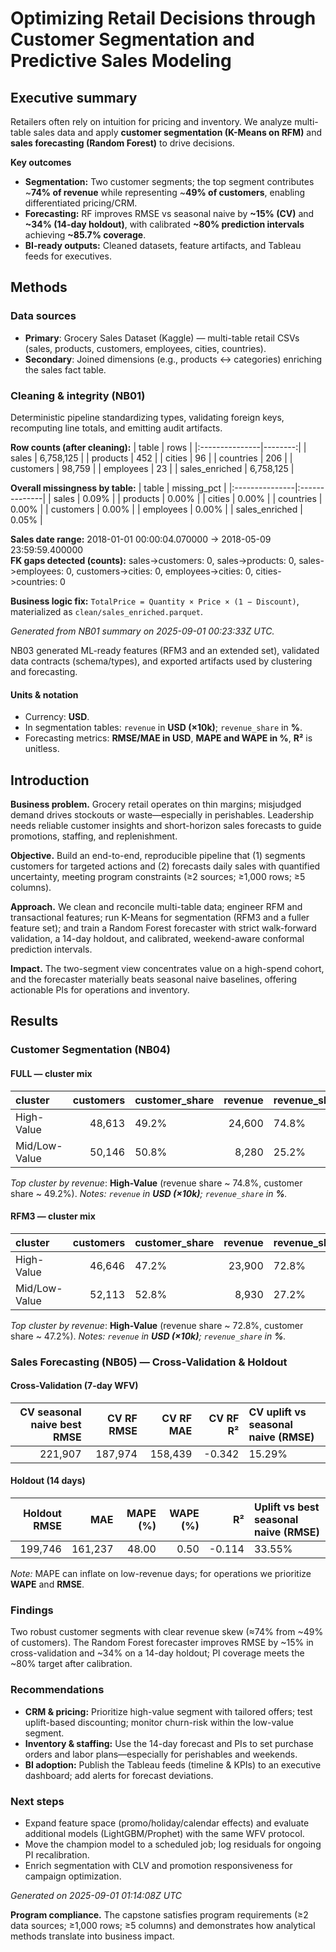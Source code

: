 # Optimizing Retail Decisions through Customer Segmentation and Predictive Sales Modeling

## Executive summary
Retailers often rely on intuition for pricing and inventory. We analyze multi-table sales data and apply **customer segmentation (K-Means on RFM)** and **sales forecasting (Random Forest)** to drive decisions.

**Key outcomes**
- **Segmentation:** Two customer segments; the top segment contributes ~**74% of revenue** while representing ~**49% of customers**, enabling differentiated pricing/CRM.
- **Forecasting:** RF improves RMSE vs seasonal naive by **~15% (CV)** and **~34% (14-day holdout)**, with calibrated **~80% prediction intervals** achieving **~85.7% coverage**.
- **BI-ready outputs:** Cleaned datasets, feature artifacts, and Tableau feeds for executives.

## Methods

### Data sources
- **Primary**: Grocery Sales Dataset (Kaggle) — multi-table retail CSVs (sales, products, customers, employees, cities, countries).
- **Secondary**: Joined dimensions (e.g., products ↔ categories) enriching the sales fact table.

### Cleaning & integrity (NB01)
Deterministic pipeline standardizing types, validating foreign keys, recomputing line totals, and emitting audit artifacts.

**Row counts (after cleaning):**
| table          |    rows |
|:---------------|--------:|
| sales          | 6,758,125 |
| products       |     452 |
| cities         |      96 |
| countries      |     206 |
| customers      |   98,759 |
| employees      |      23 |
| sales_enriched | 6,758,125 |

**Overall missingness by table:**
| table          | missing_pct   |
|:---------------|:--------------|
| sales          | 0.09%         |
| products       | 0.00%         |
| cities         | 0.00%         |
| countries      | 0.00%         |
| customers      | 0.00%         |
| employees      | 0.00%         |
| sales_enriched | 0.05%         |

**Sales date range:** 2018-01-01 00:00:04.070000 → 2018-05-09 23:59:59.400000  
**FK gaps detected (counts):** sales->customers: 0, sales->products: 0, sales->employees: 0, customers->cities: 0, employees->cities: 0, cities->countries: 0

**Business logic fix:** `TotalPrice = Quantity × Price × (1 − Discount)`, materialized as `clean/sales_enriched.parquet`.

_Generated from NB01 summary on 2025-09-01 00:23:33Z UTC._

NB03 generated ML-ready features (RFM3 and an extended set), validated data contracts (schema/types), and exported artifacts used by clustering and forecasting.
#### Units & notation
- Currency: **USD**.
- In segmentation tables: `revenue` in **USD (×10k)**; `revenue_share` in **%**.
- Forecasting metrics: **RMSE/MAE in USD**, **MAPE and WAPE in %**, **R²** is unitless.


<!-- END:METHODS -->

## Introduction
**Business problem.** Grocery retail operates on thin margins; misjudged demand drives stockouts or waste—especially in perishables. Leadership needs reliable customer insights and short-horizon sales forecasts to guide promotions, staffing, and replenishment.

**Objective.** Build an end-to-end, reproducible pipeline that (1) segments customers for targeted actions and (2) forecasts daily sales with quantified uncertainty, meeting program constraints (≥2 sources; ≥1,000 rows; ≥5 columns).

**Approach.** We clean and reconcile multi-table data; engineer RFM and transactional features; run K-Means for segmentation (RFM3 and a fuller feature set); and train a Random Forest forecaster with strict walk-forward validation, a 14-day holdout, and calibrated, weekend-aware conformal prediction intervals.

**Impact.** The two-segment view concentrates value on a high-spend cohort, and the forecaster materially beats seasonal naive baselines, offering actionable PIs for operations and inventory.

## Results
### Customer Segmentation (NB04)
#### FULL — cluster mix
| cluster       |   customers | customer_share   |   revenue | revenue_share   |
|:--------------|------------:|:-----------------|----------:|:----------------|
| High-Value | 48,613 | 49.2% | 24,600 | 74.8% |
| Mid/Low-Value | 50,146 | 50.8% | 8,280 | 25.2% |
_Top cluster by revenue_: **High-Value** (revenue share ~ 74.8%, customer share ~ 49.2%).
_Notes: `revenue` in **USD (×10k)**; `revenue_share` in **%**._
#### RFM3 — cluster mix
| cluster       |   customers | customer_share   |   revenue | revenue_share   |
|:--------------|------------:|:-----------------|----------:|:----------------|
| High-Value | 46,646 | 47.2% | 23,900 | 72.8% |
| Mid/Low-Value | 52,113 | 52.8% | 8,930 | 27.2% |
_Top cluster by revenue_: **High-Value** (revenue share ~ 72.8%, customer share ~ 47.2%).
_Notes: `revenue` in **USD (×10k)**; `revenue_share` in **%**._




### Sales Forecasting (NB05) — Cross-Validation & Holdout

#### Cross-Validation (7-day WFV)
|   CV seasonal naive best RMSE |   CV RF RMSE |   CV RF MAE |   CV RF R² | CV uplift vs seasonal naive (RMSE)   |
|----------------------:|-------------:|------------:|-----------:|:-----------------------------|
|                221,907 |       187,974 |      158,439 |     -0.342 | 15.29%                       |

#### Holdout (14 days)
|   Holdout RMSE |    MAE |   MAPE (%) |   WAPE (%) |     R² | Uplift vs best seasonal naive (RMSE)   |
|---------------:|-------:|-----------:|-----------:|-------:|:-------------------------------|
|        199,746 | 161,237 |      48.00 |       0.50 | -0.114 | 33.55% |

_Note:_ MAPE can inflate on low-revenue days; for operations we prioritize **WAPE** and **RMSE**.

### Findings

Two robust customer segments with clear revenue skew (≈74% from ~49% of customers). The Random Forest forecaster improves RMSE by ~15% in cross-validation and ~34% on a 14-day holdout; PI coverage meets the ~80% target after calibration.

### Recommendations
- **CRM & pricing:** Prioritize high-value segment with tailored offers; test uplift-based discounting; monitor churn-risk within the low-value segment.
- **Inventory & staffing:** Use the 14-day forecast and PIs to set purchase orders and labor plans—especially for perishables and weekends.
- **BI adoption:** Publish the Tableau feeds (timeline & KPIs) to an executive dashboard; add alerts for forecast deviations.

### Next steps
- Expand feature space (promo/holiday/calendar effects) and evaluate additional models (LightGBM/Prophet) with the same WFV protocol.
- Move the champion model to a scheduled job; log residuals for ongoing PI recalibration.
- Enrich segmentation with CLV and promotion responsiveness for campaign optimization.

_Generated on 2025-09-01 01:14:08Z UTC_

<!-- CLOSING_REQUIREMENTS -->
**Program compliance.** The capstone satisfies program requirements (≥2 data sources; ≥1,000 rows; ≥5 columns) and demonstrates how analytical methods translate into business impact.

<!-- Patched on 2025-09-01 02:54:00Z UTC -->
